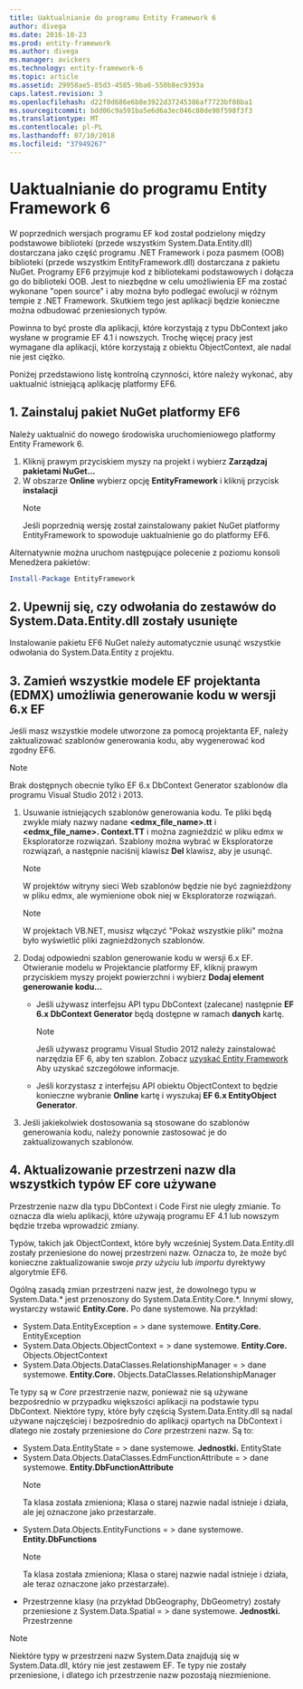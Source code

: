 ```yaml
---
title: Uaktualnianie do programu Entity Framework 6
author: divega
ms.date: 2016-10-23
ms.prod: entity-framework
ms.author: divega
ms.manager: avickers
ms.technology: entity-framework-6
ms.topic: article
ms.assetid: 29958ae5-85d3-4585-9ba6-550b8ec9393a
caps.latest.revision: 3
ms.openlocfilehash: d22f0d686e6b8e3922d37245386af7723bf08ba1
ms.sourcegitcommit: bdd06c9a591ba5e6d6a3ec046c80de98f598f3f3
ms.translationtype: MT
ms.contentlocale: pl-PL
ms.lasthandoff: 07/10/2018
ms.locfileid: "37949267"
---
```

# <a name="upgrading-to-entity-framework-6"></a>Uaktualnianie do programu Entity Framework 6

W poprzednich wersjach programu EF kod został podzielony między podstawowe biblioteki (przede wszystkim System.Data.Entity.dll) dostarczana jako część programu .NET Framework i poza pasmem (OOB) biblioteki (przede wszystkim EntityFramework.dll) dostarczana z pakietu NuGet. Programy EF6 przyjmuje kod z bibliotekami podstawowych i dołącza go do biblioteki OOB. Jest to niezbędne w celu umożliwienia EF ma zostać wykonane "open source" i aby można było podlegać ewolucji w różnym tempie z .NET Framework. Skutkiem tego jest aplikacji będzie konieczne można odbudować przeniesionych typów.

Powinna to być proste dla aplikacji, które korzystają z typu DbContext jako wysłane w programie EF 4.1 i nowszych. Trochę więcej pracy jest wymagane dla aplikacji, które korzystają z obiektu ObjectContext, ale nadal nie jest ciężko.

Poniżej przedstawiono listę kontrolną czynności, które należy wykonać, aby uaktualnić istniejącą aplikację platformy EF6.

## <a name="1-install-the-ef6-nuget-package"></a>1. Zainstaluj pakiet NuGet platformy EF6

Należy uaktualnić do nowego środowiska uruchomieniowego platformy Entity Framework 6.

1. Kliknij prawym przyciskiem myszy na projekt i wybierz **Zarządzaj pakietami NuGet...**  
2. W obszarze **Online** wybierz opcję **EntityFramework** i kliknij przycisk **instalacji**  
   > [!NOTE]
   > Jeśli poprzednią wersję został zainstalowany pakiet NuGet platformy EntityFramework to spowoduje uaktualnienie go do platformy EF6.

Alternatywnie można uruchom następujące polecenie z poziomu konsoli Menedżera pakietów:

``` powershell
Install-Package EntityFramework
```

## <a name="2-ensure-that-assembly-references-to-systemdataentitydll-are-removed"></a>2. Upewnij się, czy odwołania do zestawów do System.Data.Entity.dll zostały usunięte

Instalowanie pakietu EF6 NuGet należy automatycznie usunąć wszystkie odwołania do System.Data.Entity z projektu.

## <a name="3-swap-any-ef-designer-edmx-models-to-use-ef-6x-code-generation"></a>3. Zamień wszystkie modele EF projektanta (EDMX) umożliwia generowanie kodu w wersji 6.x EF

Jeśli masz wszystkie modele utworzone za pomocą projektanta EF, należy zaktualizować szablonów generowania kodu, aby wygenerować kod zgodny EF6.

> [!NOTE]
> Brak dostępnych obecnie tylko EF 6.x DbContext Generator szablonów dla programu Visual Studio 2012 i 2013.

1. Usuwanie istniejących szablonów generowania kodu. Te pliki będą zwykle miały nazwy nadane  **\<edmx_file_name\>.tt** i  **\<edmx_file_name\>. Context.TT** i można zagnieździć w pliku edmx w Eksploratorze rozwiązań. Szablony można wybrać w Eksploratorze rozwiązań, a następnie naciśnij klawisz **Del** klawisz, aby je usunąć.  
   > [!NOTE]
   > W projektów witryny sieci Web szablonów będzie nie być zagnieżdżony w pliku edmx, ale wymienione obok niej w Eksploratorze rozwiązań.  

   > [!NOTE]
   > W projektach VB.NET, musisz włączyć "Pokaż wszystkie pliki" można było wyświetlić pliki zagnieżdżonych szablonów.
2. Dodaj odpowiedni szablon generowanie kodu w wersji 6.x EF. Otwieranie modelu w Projektancie platformy EF, kliknij prawym przyciskiem myszy projekt powierzchni i wybierz **Dodaj element generowanie kodu...**
    - Jeśli używasz interfejsu API typu DbContext (zalecane) następnie **EF 6.x DbContext Generator** będą dostępne w ramach **danych** kartę.  
      > [!NOTE]
      > Jeśli używasz programu Visual Studio 2012 należy zainstalować narzędzia EF 6, aby ten szablon. Zobacz [uzyskać Entity Framework](~/ef6/fundamentals/install.md) Aby uzyskać szczegółowe informacje.  

    - Jeśli korzystasz z interfejsu API obiektu ObjectContext to będzie konieczne wybranie **Online** kartę i wyszukaj **EF 6.x EntityObject Generator**.  
3. Jeśli jakiekolwiek dostosowania są stosowane do szablonów generowania kodu, należy ponownie zastosować je do zaktualizowanych szablonów.

## <a name="4-update-namespaces-for-any-core-ef-types-being-used"></a>4. Aktualizowanie przestrzeni nazw dla wszystkich typów EF core używane

Przestrzenie nazw dla typu DbContext i Code First nie uległy zmianie. To oznacza dla wielu aplikacji, które używają programu EF 4.1 lub nowszym będzie trzeba wprowadzić zmiany.

Typów, takich jak ObjectContext, które były wcześniej System.Data.Entity.dll zostały przeniesione do nowej przestrzeni nazw. Oznacza to, że może być konieczne zaktualizowanie swoje *przy użyciu* lub *importu* dyrektywy algorytmie EF6.

Ogólną zasadą zmian przestrzeni nazw jest, że dowolnego typu w System.Data.* jest przenoszony do System.Data.Entity.Core.*. Innymi słowy, wystarczy wstawić **Entity.Core.** Po dane systemowe. Na przykład:

- System.Data.EntityException = > dane systemowe. **Entity.Core.** EntityException  
- System.Data.Objects.ObjectContext = > dane systemowe. **Entity.Core.** Objects.ObjectContext  
- System.Data.Objects.DataClasses.RelationshipManager = > dane systemowe. **Entity.Core.** Objects.DataClasses.RelationshipManager  

Te typy są w *Core* przestrzenie nazw, ponieważ nie są używane bezpośrednio w przypadku większości aplikacji na podstawie typu DbContext. Niektóre typy, które były częścią System.Data.Entity.dll są nadal używane najczęściej i bezpośrednio do aplikacji opartych na DbContext i dlatego nie zostały przeniesione do *Core* przestrzeni nazw. Są to:

- System.Data.EntityState = > dane systemowe. **Jednostki.** EntityState  
- System.Data.Objects.DataClasses.EdmFunctionAttribute = > dane systemowe. **Entity.DbFunctionAttribute**  
  > [!NOTE]
  > Ta klasa została zmieniona; Klasa o starej nazwie nadal istnieje i działa, ale jej oznaczone jako przestarzałe.  
- System.Data.Objects.EntityFunctions = > dane systemowe. **Entity.DbFunctions**  
  > [!NOTE]
  > Ta klasa została zmieniona; Klasa o starej nazwie nadal istnieje i działa, ale teraz oznaczone jako przestarzałe).  
- Przestrzenne klasy (na przykład DbGeography, DbGeometry) zostały przeniesione z System.Data.Spatial = > dane systemowe. **Jednostki.** Przestrzenne

> [!NOTE]
> Niektóre typy w przestrzeni nazw System.Data znajdują się w System.Data.dll, który nie jest zestawem EF. Te typy nie zostały przeniesione, i dlatego ich przestrzenie nazw pozostają niezmienione.
